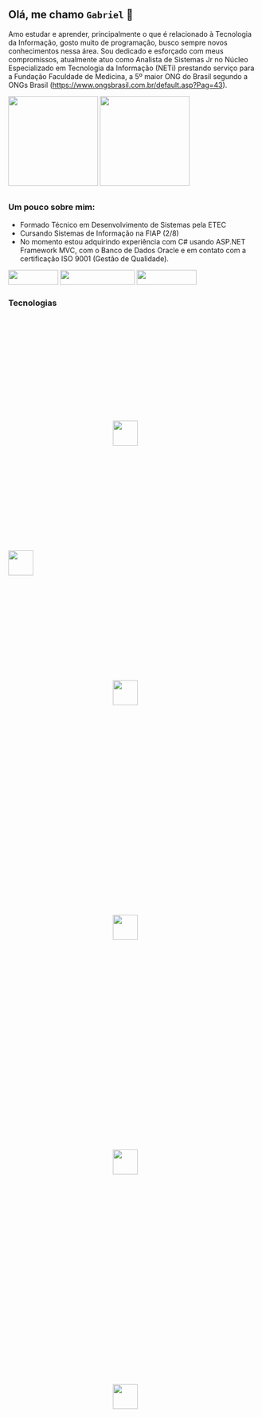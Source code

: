 ## Olá, me chamo `Gabriel` 👋

Amo estudar e aprender, principalmente o que é relacionado à Tecnologia da Informação, gosto muito de programação, busco sempre novos conhecimentos nessa área. Sou dedicado e esforçado com meus compromissos, atualmente atuo como Analista de Sistemas Jr no Núcleo Especializado em Tecnologia da Informação (NETi) prestando serviço para a Fundação Faculdade de Medicina, a 5º maior ONG do Brasil segundo a ONGs Brasil (https://www.ongsbrasil.com.br/default.asp?Pag=43).

<div style="display: inline_block">
  <img height="180em" src="https://github-readme-stats.vercel.app/api?username=biel-gt&show_icons=true&theme=transparent" />
  <img height="180em" src="https://github-readme-stats.vercel.app/api/top-langs/?username=biel-gt&layout=compact&show_icons=true&theme=transparent" />
</div>

##

### Um pouco sobre mim:
- Formado Técnico em Desenvolvimento de Sistemas pela ETEC
- Cursando Sistemas de Informação na FIAP (2/8)
- No momento estou adquirindo experiência com C# usando ASP.NET Framework MVC, com o Banco de Dados Oracle e em contato com a certificação ISO 9001 (Gestão de Qualidade).

<div style="display: inline_block">
  <a href="https://www.linkedin.com/in/bielgt/"><img width="100em" height="30em" src="https://img.shields.io/badge/LinkedIn-0077B5?style=for-the-badge&logo=linkedin&logoColor=white" /></a>
  <a href="mailto:gabrielsouzat2005@outlook.com"><img width="150em" height="30em" src="https://img.shields.io/badge/Microsoft_Outlook-0078D4?style=for-the-badge&logo=microsoft-outlook&logoColor=white" /></a>
  <a href="https://api.whatsapp.com/send?phone=5511976570086&text=Ol%C3%A1%20Gabriel,%20tudo%20bem?%20Peguei%20seu%20contato%20no%20GitHub"><img width="120em"  height="30em" src="https://img.shields.io/badge/WhatsApp-25D366?style=for-the-badge&logo=whatsapp&logoColor=white" /></a>
</div>

<!--
### Tecnologias que tenho conhecimento:
<div style="display: inline_block">
  <img width="50em" style="padding: 15em" src="https://cdn.jsdelivr.net/gh/devicons/devicon/icons/html5/html5-original.svg" />
  <img width="50em" style="margin: 0px auto" src="https://cdn.jsdelivr.net/gh/devicons/devicon/icons/css3/css3-original.svg" />
  <img width="50em" style="margin: 0px auto" src="https://icongr.am/devicon/bootstrap-plain.svg?size=128&color=6e2cf2" />  
  <img width="50em" style="margin: 0px auto" src="https://icongr.am/simple/javascript.svg?size=128&color=currentColor&colored=true" />
  <img width="50em" style="margin: 0px auto" src="https://icongr.am/simple/php.svg?size=128&color=currentColor&colored=true" />
  <img width="50em" style="margin: 0px auto" src="https://icongr.am/simple/laravel.svg?size=128&color=currentColor&colored=true" />
  <img width="50em" style="margin: 0px auto" src="https://icongr.am/simple/mysql.svg?size=128&color=currentColor&colored=true" />
  <img width="50em" style="margin: 0px auto" src="https://icongr.am/simple/git.svg?size=128&color=currentColor&colored=true" />
</div>

### Estudando
-->
### Tecnologias
<div style="display: inline_block">
  <img width="50em" style="padding: 15em" src="https://icongr.am/devicon/angularjs-original.svg?size=128&color=currentColor" />
  <img width="50em" style="margin: 0px auto" src="https://icongr.am/devicon/bootstrap-plain.svg?size=128&color=6e2cf2" />  
  <img width="50em" style="padding: 15em" src="https://icongr.am/devicon/csharp-original.svg?size=128&color=currentColor" />
  <img width="50em" style="padding: 15em" src="https://icongr.am/devicon/dot-net-original-wordmark.svg?size=128&color=currentColor" />
  <img width="50em" style="padding: 15em" src="https://icongr.am/devicon/jquery-original-wordmark.svg?size=128&color=currentColor" />
  <img width="50em" style="padding: 15em" src="https://icongr.am/devicon/oracle-original.svg?size=128&color=currentColor" />
</div>
